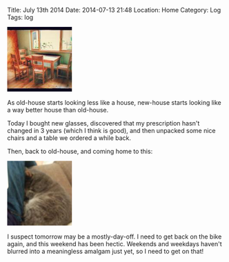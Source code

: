 Title: July 13th 2014
Date: 2014-07-13 21:48
Location: Home
Category: Log
Tags: log


<a href="/images/20140713-chairs.jpg">![Chairs](/images/thumbs/thumbnail_square/20140713-chairs.jpg)</a>

As old-house starts looking less like a house, new-house starts looking like a way better house than old-house.

Today I bought new glasses, discovered that my prescription hasn't changed in 3 years (which I think is good), and then unpacked some nice chairs and a table we ordered a while back.

Then, back to old-house, and coming home to this:

<a href="/images/20140713-ping.jpg">![Lazy cat](/images/thumbs/thumbnail_square/20140713-ping.jpg)</a>

I suspect tomorrow may be a mostly-day-off. I need to get back on the bike again, and this weekend has been hectic. Weekends and weekdays haven't blurred into a meaningless amalgam just yet, so I need to get on that!

